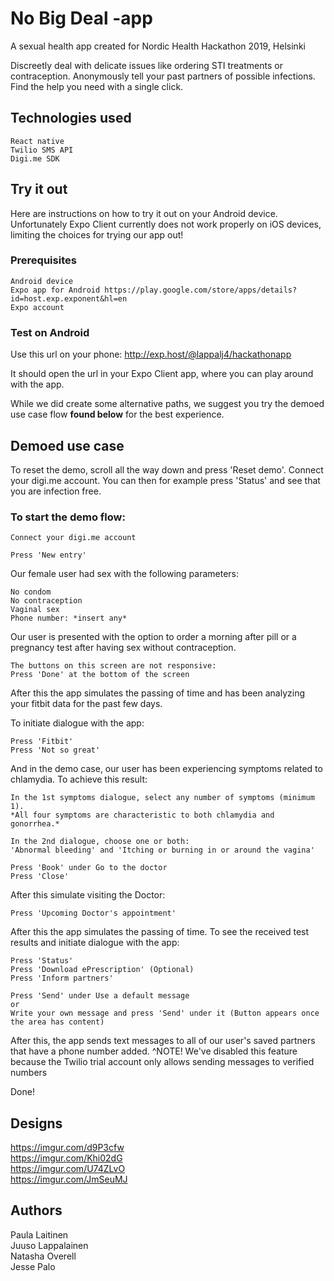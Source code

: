 # No Big Deal -app

A sexual health app created for Nordic Health Hackathon 2019, Helsinki

Discreetly deal with delicate issues like ordering STI treatments or contraception. 
Anonymously tell your past partners of possible infections. 
Find the help you need with a single click.


## Technologies used

```
React native
Twilio SMS API
Digi.me SDK
```

## Try it out

Here are instructions on how to try it out on your Android device.
Unfortunately Expo Client currently does not work properly on iOS devices,
limiting the choices for trying our app out!

### Prerequisites

```
Android device
Expo app for Android https://play.google.com/store/apps/details?id=host.exp.exponent&hl=en
Expo account
```

### Test on Android

Use this url on your phone: http://exp.host/@lappalj4/hackathonapp

It should open the url in your Expo Client app, where you can play around with the app.

While we did create some alternative paths, we suggest you try the demoed use case flow **found below** for the best experience.

## Demoed use case

To reset the demo, scroll all the way down and press 'Reset demo'. Connect your digi.me account.
You can then for example press 'Status' and see that you are infection free.



### To start the demo flow:

```
Connect your digi.me account
```

```
Press 'New entry'
```

Our female user had sex with the following parameters:
```
No condom
No contraception
Vaginal sex
Phone number: *insert any*
```

Our user is presented with the option to order a morning after pill or a pregnancy test after having sex without contraception.
```
The buttons on this screen are not responsive:
Press 'Done' at the bottom of the screen
```

After this the app simulates the passing of time and has been analyzing your fitbit data for the past few days.

To initiate dialogue with the app:
```
Press 'Fitbit'
Press 'Not so great'
```

And in the demo case, our user has been experiencing symptoms related to chlamydia. To achieve this result:
```
In the 1st symptoms dialogue, select any number of symptoms (minimum 1).
*All four symptoms are characteristic to both chlamydia and gonorrhea.*

In the 2nd dialogue, choose one or both: 
'Abnormal bleeding' and 'Itching or burning in or around the vagina'

Press 'Book' under Go to the doctor
Press 'Close'
```

After this simulate visiting the Doctor:
```
Press 'Upcoming Doctor's appointment'
```

After this the app simulates the passing of time. To see the received test results and initiate dialogue with the app:
```
Press 'Status'
Press 'Download ePrescription' (Optional)
Press 'Inform partners'

Press 'Send' under Use a default message
or
Write your own message and press 'Send' under it (Button appears once the area has content)
```

After this, the app sends text messages to all of our user's saved partners that have a phone number added. 
^NOTE! We've disabled this feature because the Twilio trial account only allows sending messages to verified numbers

Done!

## Designs
https://imgur.com/d9P3cfw <br>
https://imgur.com/Khi02dG <br>
https://imgur.com/U74ZLvO <br>
https://imgur.com/JmSeuMJ <br>


## Authors
Paula Laitinen <br>
Juuso Lappalainen <br>
Natasha Overell <br>
Jesse Palo <br>


